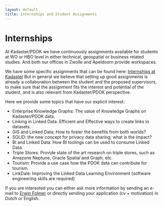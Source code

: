 ```yaml
---
layout: default
title: Internships and Student Assignments
---
```


# Internships
At Kadaster/PDOK we have continuously assignments available for students at WO or HBO level in either technical, geospatial or business related studies. And both our offices in Zwolle and Apeldoorn provide workspaces. 

We have some specific assignments that can be found here: [Internships at Kadaster](https://www.werkenbijhetkadaster.nl/stages-en-afstuderen)
But in general we believe that setting up good assignments is already a collaboration between the student and the proposed supervisors, to make sure that the assignment fits the interest and potential of the student, and is also relevant from Kadaster/PDOK perspective. 

Here we provide some topics that have our explicit interest:

-  Enterprise Knowledge Graphs: The value of Knowledge Graphs on Kadaster/PDOK data.
-  Linking in Linked Data: Efficient and Effective ways to create links in datasets. 
-  GIS and Linked Data; How to foster the benefits from both worlds?
-  SOLID: the new concept for privacy data sharing; what is the impact?
-  BI and Linked Data: How BI toolings can be used to consume Linked Data.
-  Triple Stores: Provide state of the art research on triple stores, such as Amazone Neptune, Oracle Spatial and Graph, etc. 
-  Tourism: Provide a use case how the PDOK data can contribute for tourism.
-  LinkDale: Improving the Linked Data Learning Environment (software engineering skills are required)

If you are interested you can either ask more information by sending an e-mail to [Erwin Folmer](mailto:erwin.folmer@kadaster.nl) or directly sending your application (cv + motivation) in Dutch or English.

